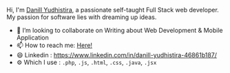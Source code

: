 Hi, I'm [Danill Yudhistira](https://danill123.github.io/portofolio/), a passionate self-taught Full Stack web developer. My passion for software lies with dreaming up ideas.

- 👯 I’m looking to collaborate on Writing about Web Development & Mobile Application
- 📫 How to reach me: [Here!](mailto:danillyudhistira@gmail.com)
- 😄 Linkedin : https://www.linkedin.com/in/danill-yudhistira-46861b187/
- ⚙️ Which I use : `.php`, `.js`, `.html`, `.css`, `.java`, `.jsx`
